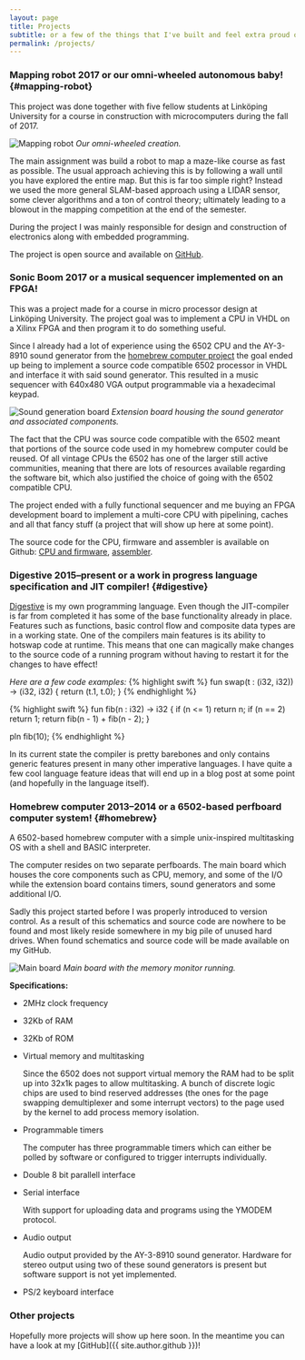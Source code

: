 ```yaml
---
layout: page
title: Projects
subtitle: or a few of the things that I've built and feel extra proud of!
permalink: /projects/
---
```


### Mapping robot <span class="year">2017</span> <span class="sub">or our omni-wheeled autonomous baby!</span> {#mapping-robot}
This project was done together with five fellow students at Linköping University for a course in construction with microcomputers during the fall of 2017.

![](../assets/images/kartrobot.jpg "Mapping robot")
*Our omni-wheeled creation.*

The main assignment was build a robot to map a maze-like course as fast as possible. The usual approach achieving this is by following a wall until you have explored the entire map. But this is far too simple right? Instead we used the more general SLAM-based approach using a LIDAR sensor, some clever algorithms and a ton of control theory; ultimately leading to a blowout in the mapping competition at the end of the semester.

During the project I was mainly responsible for design and construction of electronics along with embedded programming.

The project is open source and available on [GitHub](https://github.com/williamsjoblom/kmm).

<div class="divider"></div>

### Sonic Boom <span class="year">2017</span> <span class="sub">or a musical sequencer implemented on an FPGA!</span>

This was a project made for a course in micro processor design at Linköping University. The project goal was to implement a CPU in VHDL on a Xilinx FPGA and then program it to do something useful.

Since I already had a lot of experience using the 6502 CPU and the AY-3-8910 sound generator from the [homebrew computer project](#homebrew) the goal ended up being to implement a source code compatible 6502 processor in VHDL and interface it with said sound generator. This resulted in a music sequencer with 640x480 VGA output programmable via a hexadecimal keypad.

![](../assets/images/sonicboom.jpg "Sound generation board")
*Extension board housing the sound generator and associated components.*

The fact that the CPU was source code compatible with the 6502 meant that portions of the source code used in my homebrew computer could be reused. Of all vintage CPUs the 6502 has one of the larger still active communities, meaning that there are lots of resources available regarding the software bit, which also justified the choice of going with the 6502 compatible CPU.

The project ended with a fully functional sequencer and me buying an FPGA development board to implement a multi-core CPU with pipelining, caches and all that fancy stuff (a project that will show up here at some point).

The source code for the CPU, firmware and assembler is available on Github: [CPU and firmware](https://github.com/williamsjoblom/datorkonstruktion-projekt), [assembler](https://github.com/williamsjoblom/chasm).

<div class="divider"></div>

### Digestive <span class="year">2015&ndash;present</span> <span class="sub">or a work in progress language specification and JIT compiler!</span> {#digestive}
[Digestive](https://github.com/williamsjoblom/digestive-lang) is my own programming language. Even though the JIT-compiler is far from completed it has some of the base functionality already in place. Features such as functions, basic control flow and composite data types are in a working state. One of the compilers main features is its ability to hotswap code at runtime. This means that one can magically make changes to the source code of a running program without having to restart it for the changes to have effect!

_Here are a few code examples:_
{% highlight swift %}
fun swap(t : (i32, i32)) -> (i32, i32) {
     return (t.1, t.0);
}
{% endhighlight %}

{% highlight swift %}
fun fib(n : i32) -> i32 {
    if (n <= 1) return n;
    if (n == 2) return 1;
    return fib(n - 1) + fib(n - 2);
}

pln fib(10);
{% endhighlight %}

In its current state the compiler is pretty barebones and only contains generic features present in many other imperative languages. I have quite a few cool language feature ideas that will end up in a blog post at some point (and hopefully in the language itself).

<div class="divider"></div>

### Homebrew computer <span class="year">2013&ndash;2014</span> <span class="sub">or a 6502-based perfboard computer system!</span> {#homebrew}
A 6502-based homebrew computer with a simple unix-inspired multitasking OS with a shell and BASIC interpreter.

The computer resides on two separate perfboards. The main board which houses the core components such as CPU, memory, and some of the I/O while the extension board contains timers, sound generators and some additional I/O.

Sadly this project started before I was properly introduced to version control. As a result of this schematics and source code are nowhere to be found and most likely reside somewhere in my big pile of unused hard drives. When found schematics and source code will be made available on my GitHub.

![](../assets/images/20150525_210636.jpg "Main board")
_Main board with the memory monitor running._

**Specifications:**
* 2MHz clock frequency
* 32Kb of RAM
* 32Kb of ROM
* Virtual memory and multitasking

   Since the 6502 does not support virtual memory the RAM had to be split up into 32x1k pages to allow multitasking. A bunch of discrete logic chips are used to bind reserved addresses (the ones for the page swapping demultiplexer and some interrupt vectors) to the page used by the kernel to add process memory isolation.

* Programmable timers

   The computer has three programmable timers which can either be polled by software or configured to trigger interrupts individually.
   
* Double 8 bit parallell interface
* Serial interface
   
   With support for uploading data and programs using the YMODEM protocol.
* Audio output

   Audio output provided by the AY-3-8910 sound generator. Hardware for stereo output using two of these sound generators is present but software support is not yet implemented.

* PS/2 keyboard interface



<div class="divider"></div>

### Other projects
Hopefully more projects will show up here soon. In the meantime you can have a look at my [GitHub]({{ site.author.github }})!
